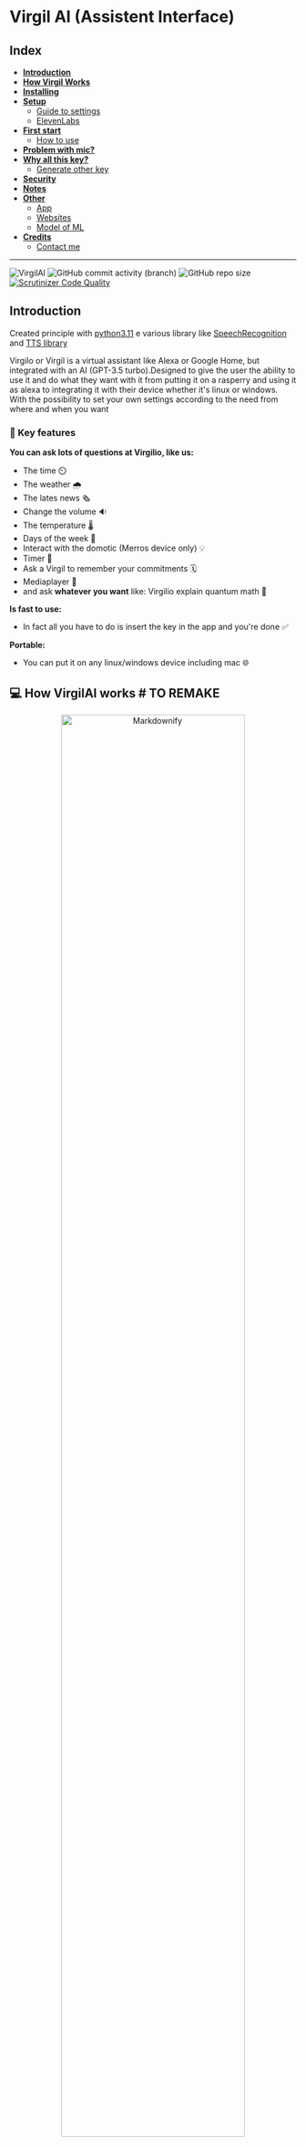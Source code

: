 # Virgil AI (Assistent Interface)

## Index

- **[Introduction](#introduction)**
- **[How Virgil Works](#💻-how-virgilai-works)**
- **[Installing](#installation)**
- **[Setup](#📖-setup)**
  - [Guide to settings](#📚-guide-to-local-setting)
  - [ElevenLabs](#guide-to-elevenlabs)
- **[First start](#first-start)**
  - [How to use](#how-to-use)
- **[Problem with mic?](#🎙️-guide-to-microphone)**
- **[Why all this key?](#why-the-key-of-openaielevenlabs-and-merros❓)**
  - [Generate other key](#🔁-change-the-key)
- **[Security](#security)**
- **[Notes](#notes)**
- **[Other](#other)**
  - [App](#mobile-app)
  - [Websites](#website)
  - [Model of ML](#analysis-of-ml)
- **[Credits](#credits)**
  - [Contact me]()

---

![VirgilAI](https://img.shields.io/badge/2%2C1k-2%2C1k?style=for-the-badge&logo=visualstudiocode&label=Lines%20of%20code&labelColor=282a3&color=%23164773)
![GitHub commit activity (branch)](https://img.shields.io/github/commit-activity/w/Retr0100/VirgilAI?style=for-the-badge&logo=github&labelColor=%23282a3&color=%231B7F79)
![GitHub repo size](https://img.shields.io/github/repo-size/Retr0100/VirgilAI?style=for-the-badge&logo=github&labelColor=%23282a3&color=%23bd93f9)
[![Scrutinizer Code Quality](https://img.shields.io/badge/9,6-9,6?style=for-the-badge&logo=scrutinizerci&label=Scrutinizer&labelColor=282a3&color=%23008000)](https://scrutinizer-ci.com/g/Retr0100/VirgilAI/?branch=master)

## Introduction

Created principle with [python3.11](https://www.python.org/downloads/) e various library like [SpeechRecognition](https://pypi.org/project/SpeechRecognition/)  and [TTS library](https://pypi.org/project/gTTS/)

Virgilo or Virgil is a virtual assistant like Alexa or Google Home, but integrated with an AI (GPT-3.5 turbo).Designed to give the user the ability to use it and do what they want with it from putting it on a rasperry and using it as alexa to integrating it with their device whether it's linux or windows. With the possibility to set your own settings according to the need from where and when you want

### 🔑 Key features

**You can ask lots of questions at Virgilio, like us:**

- The time ⏲️
- The weather 🌧️
- The lates news 🗞️
- Change the volume 🔉
- The temperature 🌡️
- Days of the week 📆
- Interact with the domotic (Merros device only) 💡
- Timer 🔂
- Ask a Virgil to remember your commitments 🗓️
- Mediaplayer 🎵
- and ask **whatever you want** like: Virgilio explain quantum math 🤖
  
**Is fast to use:**

- In fact all you have to do is insert the key in the app and you're done ✅
  
**Portable:**

- You can put it on any linux/windows device including mac 🌐

## 💻 How VirgilAI works  # TO REMAKE

<p align="center">
 <img src="asset/DiagrammaAI.svg" alt="Markdownify" width ="80%" >
</p>

## 📋 Installing

### Obligatory prerequisites

- Python 3.11>=
- Key of GPT3.5>=

### Installation

1. The first part of the installation is to **download** all the files from the repository
   - command linee ```git clone https://github.com/Retr0100/VirgilApp.git```
   - or download the zip
2. Now we need the **api** (for now i am not rich and i do not pay for everything) so
 we are need of 3 api keys (the keys marked with * **are mandatory** for operation)
   - API for OpenAI and GPT,
          i recommend this [video tutorial](https://www.youtube.com/watch?v=u-LeLPBZr2k) *
   - API for Merros (domotic socket),
          just create a [Merros account](https://www.meross.com/en-gc) and insert the credential
   - API for ElevenLabs
       This API is not required, but if you want a [BEST EXPERIENCE](https://elevenlabs.io/speech-synthesis) i raccomand you to get

3. When you have all the keys/accounts, save them on any file

## Notes ❗ #TO  UPDATE

**THIS IS NOT OBBLIGATORY.**  
 Before the user on Linux (preferably, but also on Windows it would not be) create an enviroment with venv ```python -m venv name_enviroment``` after writing ```source name_enviroment/bin/activate```.
 Now you can install all the dependencies without putting your PC at risk.
 To close the environment, just run ```deactivate```.
 If you use the enviroment try Virgil only whith the text interface

## 📖 Setup

### When you have installed and downloaded the API you can start setup Virgilio 🥡

 1. Open a terminal to the directory VirgilAI/setup run the command ` pip install -r requirements.txt ` this install some requirements for run the setup file
 2. Now still in the VirgilAI folder, run the command `python or python3 setup.py`
 3. Once we have finished setting up the environment through the setup programme, we can run virgilio **BUT BEWARE THERE ARE SO MANY OTHER THINGS WE CAN SET**

### 📚 Guide to **LOCAL** setting

- **Virgil settings**
  - **Launch Startup**: The programme will be started every time the PC is started.
  - **Default interface type**: You can choose whether to start virgilio with a text or voice interface by default (if you do not wish to set a default interface, you will be asked each time).
  - **Run without console (background)**: Virgil will be started and run in the background, without a console (This option is only available if voice intercom is used).
- **Debug settings** (You can also ignore them)
  - **Debug level**: You can decide which debug level can be displayed on the screen by default it is set to info (So all logs above and equal to info will be shown, at first not advisable)
  - **Write in file**: Scrittura dei logs in un file (Se saranno scritti un in file non verranno visualizzati a schermo)

### 📚 Guide to **ONLINE** setting

**Difference between online and local settings**

- **Local**: Local settings are obviously not synchronised on each device and will have to be setup for each environment, and some settings such as debugging settings can be set directly from code and without too much effort
- **Online**:Online settings will be synchronised on each device but can only and only be changed via the APP, which unfortunately is only available for android.

``` json
// THE VALUES ON THE JSON ARE THE DEFAULT
{
    "language": "it", //The launguage for now is useless sorry
    "wordActivation": "Virgilio", //The word on Virgil can Activate
    "volume": "100.0", // Set the start volume of Virgil
    "city": "Salerno", // City default for the Meteo
    "operation_timeout": "3", // Listening time if you don't tal 
    "dynamic_energy_threshold": "true", // Automatic and dynamic microphone sensitivity
    "energy_threshold": "3500", //Sensitivy of microphone                                     
    "elevenlabs": "aaaaaaaaaaaaaaaaaaaaaaaaaaaaaaaa", //Key for elevenlabs                  
    "openAI": "sk-aaaaaaaaaaaaaaaaaaaaaaaaaaaaaaaaaaaaaaaaaaaa", //Key for openAI
    "merrosEmail": "email", //Credential for merros                                                                
    "merrosPassword": "password", //Credential for merros                                                               
    "temperature": "0.9", //Randomness of GPT responses
    "max_tokens": "30" //Max lenght phrase of GPT                                                                       
}                                                                                                                      
```

### Guide to ElevenLabs

Elevenlabs is a service to reproduce tts by deeplearning and the key is free but is necessery an account but the token are very few...
**But is there a trick** to having **UNLIMITED** accounts with the same email

**Explanation:**

  1. Take a any gmail
  2. add a dot anywhere in the email
  3. And the email of confirmation will be sent

**Example:**

Original email: `example@gmail.com`
Email with dots added: `example.@gmail.com` or `e.xample@gmail.com`

## First start

The first start-up of Virgilio will be quite important because you will be generated an **IMPORTANT** key for configuring Virgilio via the APP

**Important notes:**

- The first start will be the **same for all**, without taking into account the settings previously made with the setup.py programme, so once you have taken the key and **saved** it in a file for safety, you will need to restart virgilio.
- You can only generate a **MAXIMUM** of 5 keys per machine
- The first time you start Virgil immediately after booting, it will be much slower than a normal start. This is because Python, and Virgil in general, is **optimised** so that the more starts it has in a session, the faster it will start.

### How to use

## 🎙️ Guide to Microphone

### **Problem**

**The recognizer tries to recognize speech even when I’m not speaking, or after I’m done speaking.**

### Solution

Try increasing the recognizer_instance.energy_threshold property. This is basically how sensitive the recognizer is to when recognition should start. Higher values mean that it will be less sensitive, which is useful if you are in a loud room.

I created this tool for you (the tool is included in the repository) 💓

``` python
import math
import speech_recognition as sr
import time
listener = sr.Recognizer()
def main(languageChoose:str):
    print("SAY A WORD OR PHRASE IN YOUR LANGAGE")
    resultDict = {}
    for i in range(5):
        try:
            with sr.Microphone() as source:
                print(f"{i}. SPEAK")
                start_time = time.time()
                voice = listener.listen(source,3,15)
                command = listener.recognize_google(voice,language=languageChoose)
                end_time = time.time()
                resultDict[i] = [listener.energy_threshold,command,end_time - start_time]
        except:
            pass
    return resultDict
if __name__ == "__main__":
    listener.operation_timeout = 2
    listener.dynamic_energy_threshold = True
    languageChoose = str(input("Insert your language nation and dialet if is not dialet simple repeate the nation example it-it: "))
    results  = main(languageChoose)
    sorted_keys = sorted(results.keys(), key=lambda key: results[key][2])
    sorted_dict = {key: results[key] for key in sorted_keys}
    print(f"Recommended value:  {math.ceil(list(sorted_dict.values())[0][0])}")
```

The tool is not **100%** accurate but it is a great way to get a **starting** idea if you see that virgil is not accurate enough in recognizing when you speak and when you don't try adjustment

### Why the key of OpenAI,ElevenLabs and Merros❓

- **Virgil**: The Virgilio configuration key is used to synchronise all online settings...  **DO NOT GIVE THE KEY TO ANYONE AND DO NOT EXPORT IT TO ANYONE OR YOU WILL GET ALL YOUR KEYS** (OpenAI,Elevenlabs etc)
- **OpenAI**: This is in fact the only mandatory key, as GPT covers 50% of the application, and this is the real **difference** to Alexa and Virgil.
- **ElevenLabs**: This key is not mandatory but it makes the experience more pleasant because ElevenLabs implements a more natural Speech To Text (TTS) and also allows you to choose your own voice. If you can't use the key, Virgil will still work, but with Google's TTS
 and it's not the best choice 😅.
- **Meross**: This credential an required **ONLY** if you can use a domotic Meross but if you dont have a domotic Meross don't waste time ⏲️

### How to change the voice for TTS ElevenLabs

1. Go in this file ```lib/sound.py```
2. Go on the site of [ElevenLabs](https://elevenlabs.io/speech-synthesis) create an account (You should already have it)
3. Explore the default Voice and choice one
4. Now on this part of file ```sound.py```

    ``` python

    sound = generate(
                      api_key = self.API_KEY,
                      text=text,
                      voice="Antoni",
                      model='eleven_multilingual_v1'
                    )
    ```

    And replace the voice whith the one you want (if after the TTS dont'work try another voice on whatch a video on YT on how to use default entries )
5. Restart Virgil

**WARNING!!:** In order to save ElevenLabs tokens and increase efficiency, many phrases are pre-recorded, so there will be a difference between the voice you type and the pre-recorded voice.

### 🔁 Change the key

> Go in the directory call setup and search the key.txt (remeber the key is a hexadecimal string of 32 characters),delete it and relaunch Virgil

**WARNING!!:** You can generate only 5 key for device (sorry this is for limiter the spam)

## Security

This is not a topic we will be exploring in depth at the moment, but each key is managed in a hosting system that encrypts communications and uses various string sanitisation and controls against ddos and other attacks, but I believe that security can never be too much, so...
If you discover a vulnerability in Virgil, please send an email to <projectvirgilai@gmail.com>. All vulnerabilities will be reported immediately.

## Notes

- In this paragraph I will add secondary elements or updates released

## Other

As mentioned above VirgililAI is part of a larger project that includes App, Website, and others the links at project are:

### [Website](https://projectvirgil.net)

### [Mobile APP](https://github.com/Retr0100/VirgilApp)

### [Analysis of ML](https://github.com/Retr0100/VirgilML)

## Credits

The project are maded by one person and is still under development I am looking for someone who can give me advice and a hand to continue the project which I believe is an excellent open source and free alternative to devices such as Alexa or Google Home

### Contact me

For code-related problems you can use github directly for other collaborations or warnings write to this email <projectvirgilai@gmail.com>

### License

- AGPL-3.0 license
- [LICENSE](https://github.com/Retr0100/VirgilAI/blob/master/LICENSE)
